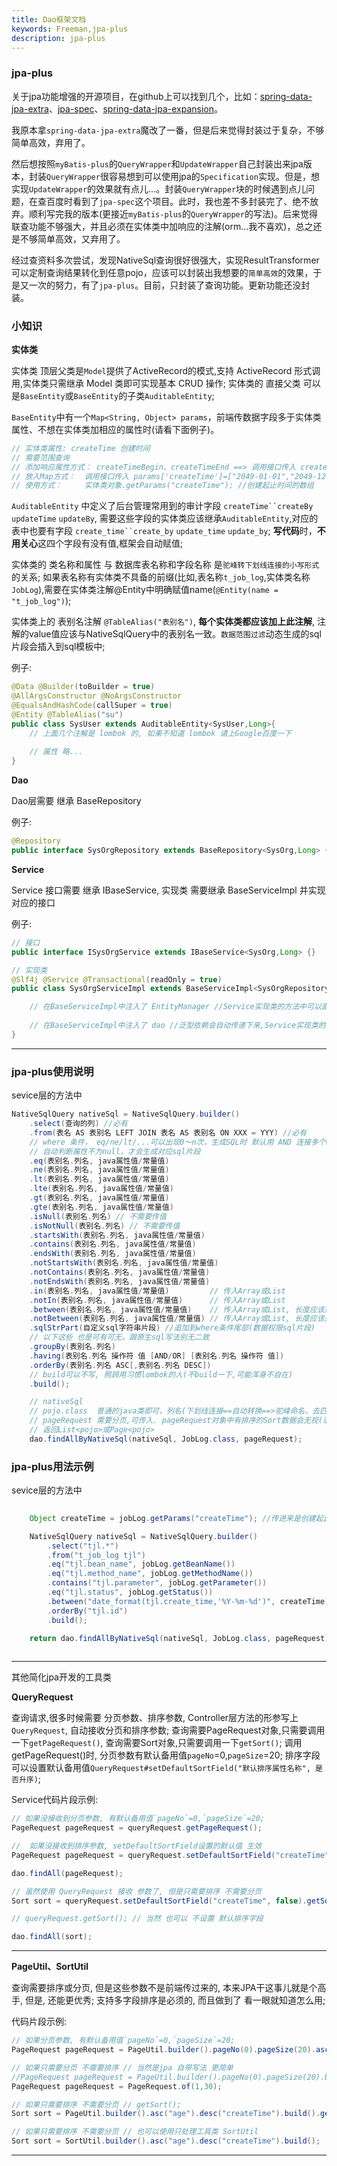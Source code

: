 ```yaml
---
title: Dao框架文档
keywords: Freeman,jpa-plus
description: jpa-plus
---
```


### jpa-plus

关于jpa功能增强的开源项目，在github上可以找到几个，比如：[spring-data-jpa-extra](https://github.com/slyak/spring-data-jpa-extra)、[jpa-spec](https://github.com/wenhao/jpa-spec)、[spring-data-jpa-expansion](https://github.com/fast-family/spring-data-jpa-expansion)。

我原本拿`spring-data-jpa-extra`魔改了一番，但是后来觉得封装过于复杂，不够简单高效，弃用了。 

然后想按照`myBatis-plus`的`QueryWrapper`和`UpdateWrapper`自己封装出来jpa版本，封装`QueryWrapper`很容易想到可以使用jpa的`Specification`实现。但是，想实现`UpdateWrapper`的效果就有点儿...。封装`QueryWrapper`块的时候遇到点儿问题，在查百度时看到了`jpa-spec`这个项目。此时，我也差不多封装完了、绝不放弃。顺利写完我的版本(更接近`myBatis-plus`的`QueryWrapper`的写法)。后来觉得联查功能不够强大，并且必须在实体类中加响应的注解(orm...我不喜欢)，总之还是不够简单高效，又弃用了。

经过查资料多次尝试，发现NativeSql查询很好很强大，实现ResultTransformer可以定制查询结果转化到任意pojo，应该可以封装出我想要的`简单高效`的效果，于是又一次的努力，有了`jpa-plus`。目前，只封装了查询功能。更新功能还没封装。


### 小知识

**实体类**

实体类 顶层父类是`Model`提供了ActiveRecord的模式,支持 ActiveRecord 形式调用,实体类只需继承 Model 类即可实现基本 CRUD 操作;
实体类的 直接父类 可以是`BaseEntity`或`BaseEntity`的子类`AuditableEntity`;

`BaseEntity`中有一个`Map<String, Object> params`，前端传数据字段多于实体类属性、不想在实体类加相应的属性时(请看下面例子)。

```java
// 实体类属性: createTime 创建时间
// 需要范围查询
// 添加响应属性方式： createTimeBegin、createTimeEnd ==> 调用接口传入 createTimeBegin="2049-01-01",createTimeBegin="2049-12-12"
// 放入Map方式：  调用接口传入 params['createTime']=["2049-01-01","2049-12-12"]
// 使用方式：     实体类对象.getParams("createTime"); //创建起止时间的数组
```


`AuditableEntity` 中定义了后台管理常用到的审计字段 `createTime``createBy` `updateTime` `updateBy`, 需要这些字段的实体类应该继承`AuditableEntity`,对应的表中也要有字段 `create_time``create_by` `update_time` `update_by`;
**写代码**时，**不用关心**这四个字段有没有值,框架会自动赋值;

实体类的 类名称和属性 与 数据库表名称和字段名称 是`驼峰转下划线连接的小写形式`的关系;
如果表名称有实体类不具备的前缀(比如,表名称`t_job_log`,实体类名称`JobLog`),需要在实体类注解@Entity中明确赋值name(`@Entity(name = "t_job_log")`);

实体类上的 表别名注解 `@TableAlias("表别名")`, **每个实体类都应该加上此注解**, 注解的value值应该与NativeSqlQuery中的表别名一致。`数据范围过滤`动态生成的sql片段会插入到sql模板中;


例子: 
```java
@Data @Builder(toBuilder = true)
@AllArgsConstructor @NoArgsConstructor
@EqualsAndHashCode(callSuper = true)
@Entity @TableAlias("su")
public class SysUser extends AuditableEntity<SysUser,Long>{
    // 上面几个注解是 lombok 的, 如果不知道 lombok 请上Google百度一下
    
    // 属性 略...
}
```

**Dao**

Dao层需要 继承 BaseRepository

例子: 
```java
@Repository
public interface SysOrgRepository extends BaseRepository<SysOrg,Long> {}
```

**Service**

Service 接口需要 继承 IBaseService, 实现类 需要继承 BaseServiceImpl 并实现 对应的接口

例子:

```java
// 接口
public interface ISysOrgService extends IBaseService<SysOrg,Long> {}

// 实现类
@Slf4j @Service @Transactional(readOnly = true)
public class SysOrgServiceImpl extends BaseServiceImpl<SysOrgRepository, SysOrg,Long> implements ISysOrgService {

    // 在BaseServiceImpl中注入了 EntityManager //Service实现类的方法中可以直接使用;
    
    // 在BaseServiceImpl中注入了 dao //泛型依赖会自动传递下来,Service实现类的方法中可以直接使用 dao.xxx(yyy);
}
```

---

### jpa-plus使用说明

sevice层的方法中
```java
NativeSqlQuery nativeSql = NativeSqlQuery.builder()
    .select(查询的列) //必有
    .from(表名 AS 表别名 LEFT JOIN 表名 AS 表别名 ON XXX = YYY) //必有
    // where 条件， eq/ne/lt/...可以出现0～n次，生成SQL时 默认用 AND 连接多个where条件
    // 自动判断属性不为null，才会生成对应sql片段
    .eq(表别名.列名, java属性值/常量值)
    .ne(表别名.列名, java属性值/常量值)
    .lt(表别名.列名, java属性值/常量值)
    .lte(表别名.列名, java属性值/常量值)
    .gt(表别名.列名, java属性值/常量值)
    .gte(表别名.列名, java属性值/常量值)
    .isNull(表别名.列名) // 不需要传值
    .isNotNull(表别名.列名) // 不需要传值
    .startsWith(表别名.列名, java属性值/常量值)
    .contains(表别名.列名, java属性值/常量值)
    .endsWith(表别名.列名, java属性值/常量值)
    .notStartsWith(表别名.列名, java属性值/常量值)
    .notContains(表别名.列名, java属性值/常量值)
    .notEndsWith(表别名.列名, java属性值/常量值)
    .in(表别名.列名, java属性值/常量值)         // 传入Array或List
    .notIn(表别名.列名, java属性值/常量值)      // 传入Array或List
    .between(表别名.列名, java属性值/常量值)    // 传入Array或List, 长度应该是2
    .notBetween(表别名.列名, java属性值/常量值) // 传入Array或List, 长度应该是2
    .sqlStrPart(自定义sql字符串片段) //追加到where条件尾部(数据权限sql片段)
    // 以下这些 也是可有可无，跟原生sql写法别无二致
    .groupBy(表别名.列名)
    .having(表别名.列名 操作符 值 [AND/OR] [表别名.列名 操作符 值])
    .orderBy(表别名.列名 ASC[,表别名.列名 DESC])
    // build可以不写, 照顾用习惯lombok的人(不build一下,可能浑身不自在)
    .build();

    // nativeSql
    // pojo.class  普通的java类即可，列名(下划线连接==自动转换==>驼峰命名，去匹配java类的属性)
    // pageRequest 需要分页,可传入. pageRequest对象中有排序的Sort数据会无视(请用orderBy()排序)
    // 返回List<pojo>或Page<pojo>
    dao.findAllByNativeSql(nativeSql, JobLog.class, pageRequest);
```

### jpa-plus用法示例

sevice层的方法中
```java
 
    Object createTime = jobLog.getParams("createTime"); //传进来是创建起止时间的数组

    NativeSqlQuery nativeSql = NativeSqlQuery.builder()
        .select("tjl.*")
        .from("t_job_log tjl")
        .eq("tjl.bean_name", jobLog.getBeanName())
        .eq("tjl.method_name", jobLog.getMethodName())
        .contains("tjl.parameter", jobLog.getParameter())
        .eq("tjl.status", jobLog.getStatus())
        .between("date_format(tjl.create_time,'%Y-%m-%d')", createTime)
        .orderBy("tjl.id")
        .build();

    return dao.findAllByNativeSql(nativeSql, JobLog.class, pageRequest);
    
```

---
其他简化jpa开发的工具类

**QueryRequest**

查询请求,很多时候需要 分页参数、排序参数, Controller层方法的形参写上`QueryRequest`, 自动接收分页和排序参数;
查询需要PageRequest对象,只需要调用一下`getPageRequest()`, 查询需要Sort对象,只需要调用一下`getSort()`;
调用getPageRequest()时, 分页参数有默认备用值`pageNo`=0,`pageSize`=20;
排序字段可以设置默认备用值`QueryRequest#setDefaultSortField("默认排序属性名称", 是否升序)`;

Service代码片段示例:

```java
// 如果没接收到分页参数, 有默认备用值`pageNo`=0,`pageSize`=20;
PageRequest pageRequest = queryRequest.getPageRequest();

//  如果没接收到排序参数, setDefaultSortField设置的默认值 生效
PageRequest pageRequest = queryRequest.setDefaultSortField("createTime", false).getPageRequest();

dao.findAll(pageRequest);

// 虽然使用 QueryRequest 接收 参数了, 但是只需要排序 不需要分页
Sort sort = queryRequest.setDefaultSortField("createTime", false).getSort();

// queryRequest.getSort(); // 当然 也可以 不设置 默认排序字段

dao.findAll(sort);
```
---

**PageUtil、SortUtil**

查询需要排序或分页, 但是这些参数不是前端传过来的, 本来JPA干这事儿就是个高手, 但是, 还能更优秀;
支持多字段排序是必须的, 而且做到了 看一眼就知道怎么用;

代码片段示例:

```java
// 如果分页参数, 有默认备用值`pageNo`=0,`pageSize`=20;
PageRequest pageRequest = PageUtil.builder().pageNo(0).pageSize(20).asc("age").desc("createTime").build();

// 如果只需要分页 不需要排序 // 当然是jpa 自带写法 更简单
//PageRequest pageRequest = PageUtil.builder().pageNo(0).pageSize(20).build();
PageRequest pageRequest = PageRequest.of(1,30);

// 如果只需要排序 不需要分页 // getSort();
Sort sort = PageUtil.builder().asc("age").desc("createTime").build().getSort();

// 如果只需要排序 不需要分页 // 也可以使用只处理工具类 SortUtil
Sort sort = SortUtil.builder().asc("age").desc("createTime").build();
```

----
